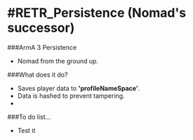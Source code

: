 #RETR_Persistence (Nomad's successor)
==
###ArmA 3 Persistence
 - Nomad from the ground up.

###What does it do?
 - Saves player data to **'profileNameSpace'**.
 - Data is hashed to prevent tampering.
 -

###To do list...
 - Test it

 
